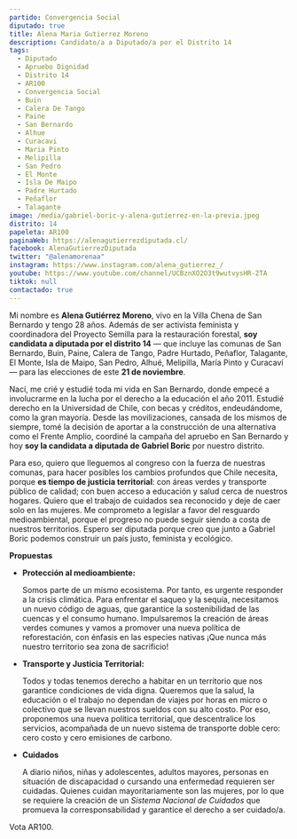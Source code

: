 ```yaml
---
partido: Convergencia Social
diputado: true
title: Alena Maria Gutierrez Moreno
description: Candidato/a a Diputado/a por el Distrito 14
tags:
  - Diputado
  - Apruebo Dignidad
  - Distrito 14
  - AR100
  - Convergencia Social
  - Buin
  - Calera De Tango
  - Paine
  - San Bernardo
  - Alhue
  - Curacavi
  - Maria Pinto
  - Melipilla
  - San Pedro
  - El Monte
  - Isla De Maipo
  - Padre Hurtado
  - Peñaflor
  - Talagante
image: /media/gabriel-boric-y-alena-gutierrez-en-la-previa.jpeg
distrito: 14
papeleta: AR100
paginaWeb: https://alenagutierrezdiputada.cl/
facebook: AlenaGutierrezDiputada
twitter: "@alenamorenaa"
instagram: https://www.instagram.com/alena_gutierrez_/
youtube: https://www.youtube.com/channel/UCBznXO2O3t9wutvysHR-2TA
tiktok: null
contactado: true
---
```

<!--StartFragment-->

Mi nombre es **Alena Gutiérrez Moreno**, vivo en la Villa Chena de San Bernardo y tengo 28 años. Además de ser activista feminista y coordinadora del Proyecto Semilla para la restauración forestal, **soy candidata a diputada por el distrito 14** — que incluye las comunas de San Bernardo, Buin, Paine, Calera de Tango, Padre Hurtado, Peñaflor, Talagante, El Monte, Isla de Maipo, San Pedro, Alhué, Melipilla, María Pinto y Curacaví— para las elecciones de este **21 de noviembre**.

Nací, me crié y estudié toda mi vida en San Bernardo, donde empecé a involucrarme en la lucha por el derecho a la educación el año 2011. Estudié derecho en la Universidad de Chile, con becas y créditos, endeudándome, como la gran mayoría. Desde las movilizaciones, cansada de los mismos de siempre, tomé la decisión de aportar a la construcción de una alternativa como el Frente Amplio, coordiné la campaña del apruebo en San Bernardo y hoy **soy la candidata a diputada de Gabriel Boric** por nuestro distrito.

Para eso, quiero que lleguemos al congreso con la fuerza de nuestras comunas, para hacer posibles los cambios profundos que Chile necesita, porque **es tiempo de justicia territorial**: con áreas verdes y transporte público de calidad; con buen acceso a educación y salud cerca de nuestros hogares. Quiero que el trabajo de cuidados sea reconocido y deje de caer solo en las mujeres. Me comprometo a legislar a favor del resguardo medioambiental, porque el progreso no puede seguir siendo a costa de nuestros territorios. Espero ser diputada porque creo que junto a Gabriel Boric podemos construir un país justo, feminista y ecológico.

**Propuestas**

* **Protección al medioambiente:** 

  Somos parte de un mismo ecosistema. Por tanto, es urgente responder a la crisis climática. Para enfrentar el saqueo y la sequía, necesitamos un nuevo código de aguas, que garantice la sostenibilidad de las cuencas y el consumo humano. Impulsaremos la creación de áreas verdes comunes y vamos a promover una nueva política de reforestación, con énfasis en las especies nativas ¡Que nunca más nuestro territorio sea zona de sacrificio!
* **Transporte y Justicia Territorial:** 

  Todos y todas tenemos derecho a habitar en un territorio que nos garantice condiciones de vida digna. Queremos que la salud, la educación o el trabajo no dependan de viajes por horas en micro o colectivo que se llevan nuestros sueldos con su alto costo. Por eso, proponemos una nueva política territorial, que descentralice los servicios, acompañada de un nuevo sistema de transporte doble cero: cero costo y cero emisiones de carbono.
* **Cuidados**

  A diario niños, niñas y adolescentes, adultos mayores, personas en situación de discapacidad o cursando una enfermedad requieren ser cuidadas. Quienes cuidan mayoritariamente son las mujeres, por lo que se requiere la creación de un *Sistema Nacional de Cuidados* que promueva la corresponsabilidad y garantice el derecho a ser cuidado/a.

Vota AR100.

<!--EndFragment-->